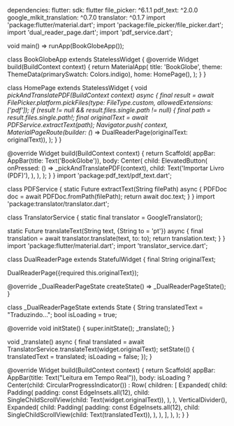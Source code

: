 dependencies:
  flutter:
    sdk: flutter
  file_picker: ^6.1.1
  pdf_text: ^2.0.0
  google_mlkit_translation: ^0.7.0
  translator: ^0.1.7
import 'package:flutter/material.dart';
import 'package:file_picker/file_picker.dart';
import 'dual_reader_page.dart';
import 'pdf_service.dart';

void main() => runApp(BookGlobeApp());

class BookGlobeApp extends StatelessWidget {
  @override
  Widget build(BuildContext context) {
    return MaterialApp(
      title: 'BookGlobe',
      theme: ThemeData(primarySwatch: Colors.indigo),
      home: HomePage(),
    );
  }
}

class HomePage extends StatelessWidget {
  void _pickAndTranslatePDF(BuildContext context) async {
    final result = await FilePicker.platform.pickFiles(type: FileType.custom, allowedExtensions: ['pdf']);
    if (result != null && result.files.single.path != null) {
      final path = result.files.single.path!;
      final originalText = await PDFService.extractText(path);
      Navigator.push(
        context,
        MaterialPageRoute(builder: (_) => DualReaderPage(originalText: originalText)),
      );
    }
  }

  @override
  Widget build(BuildContext context) {
    return Scaffold(
      appBar: AppBar(title: Text('BookGlobe')),
      body: Center(
        child: ElevatedButton(
          onPressed: () => _pickAndTranslatePDF(context),
          child: Text('Importar Livro (PDF)'),
        ),
      ),
    );
  }
}
import 'package:pdf_text/pdf_text.dart';

class PDFService {
  static Future<String> extractText(String filePath) async {
    PDFDoc doc = await PDFDoc.fromPath(filePath);
    return await doc.text;
  }
}
import 'package:translator/translator.dart';

class TranslatorService {
  static final translator = GoogleTranslator();

  static Future<String> translateText(String text, {String to = 'pt'}) async {
    final translation = await translator.translate(text, to: to);
    return translation.text;
  }
}
import 'package:flutter/material.dart';
import 'translator_service.dart';

class DualReaderPage extends StatefulWidget {
  final String originalText;

  DualReaderPage({required this.originalText});

  @override
  _DualReaderPageState createState() => _DualReaderPageState();
}

class _DualReaderPageState extends State<DualReaderPage> {
  String translatedText = "Traduzindo...";
  bool isLoading = true;

  @override
  void initState() {
    super.initState();
    _translate();
  }

  void _translate() async {
    final translated = await TranslatorService.translateText(widget.originalText);
    setState(() {
      translatedText = translated;
      isLoading = false;
    });
  }

  @override
  Widget build(BuildContext context) {
    return Scaffold(
      appBar: AppBar(title: Text("Leitura em Tempo Real")),
      body: isLoading
          ? Center(child: CircularProgressIndicator())
          : Row(
              children: [
                Expanded(
                  child: Padding(
                    padding: const EdgeInsets.all(12),
                    child: SingleChildScrollView(child: Text(widget.originalText)),
                  ),
                ),
                VerticalDivider(),
                Expanded(
                  child: Padding(
                    padding: const EdgeInsets.all(12),
                    child: SingleChildScrollView(child: Text(translatedText)),
                  ),
                ),
              ],
            ),
    );
  }
}

